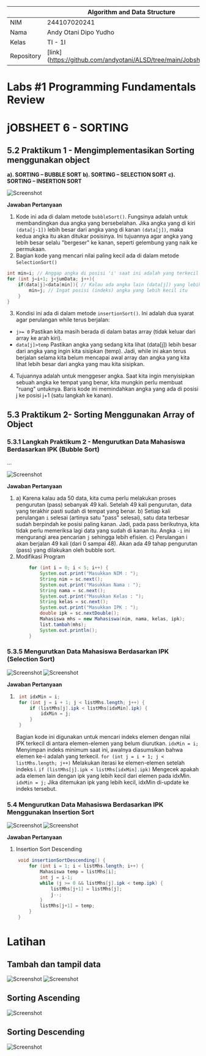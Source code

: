 |  | Algorithm and Data Structure |
|--|--|
| NIM |  244107020241|
| Nama |  Andy Otani Dipo Yudho |
| Kelas | TI - 1I |
| Repository | [link] (https://github.com/andyotani/ALSD/tree/main/Jobsheet6) |

# Labs #1 Programming Fundamentals Review
# jOBSHEET 6 - SORTING

## 5.2 Praktikum 1 - Mengimplementasikan Sorting menggunakan object

**a). SORTING – BUBBLE SORT**
**b). SORTING – SELECTION SORT**
**c). SORTING – INSERTION SORT**

![Screenshot](img/img1.png)

**Jawaban Pertanyaan**
1. Kode ini ada di dalam metode `bubbleSort()`. Fungsinya adalah untuk membandingkan dua angka yang bersebelahan. Jika angka yang di kiri `(data[j-1])` lebih besar dari angka yang di kanan `(data[j])`, maka kedua angka itu akan ditukar posisinya. Ini tujuannya agar angka yang lebih besar selalu "bergeser" ke kanan, seperti gelembung yang naik ke permukaan.
2. Bagian kode yang mencari nilai paling kecil ada di dalam metode `SelectionSort()`
```java
int min=i; // Anggap angka di posisi 'i' saat ini adalah yang terkecil
for (int j=i+1; j<jumData; j++){
    if(data[j]<data[min]){ // Kalau ada angka lain (data[j]) yang lebih kecil
        min=j; // Ingat posisi (indeks) angka yang lebih kecil itu
    }
}
```
3. Kondisi ini ada di dalam metode `insertionSort()`. Ini adalah dua syarat agar perulangan while terus berjalan:

- `j>= 0` Pastikan kita masih berada di dalam batas array (tidak keluar dari array ke arah kiri).
- `data[j]>temp` Pastikan angka yang sedang kita lihat (data[j]) lebih besar dari angka yang ingin kita sisipkan (temp).
Jadi, while ini akan terus berjalan selama kita belum mencapai awal array dan angka yang kita lihat lebih besar dari angka yang mau kita sisipkan.
4. Tujuannya adalah untuk menggeser angka. Saat kita ingin menyisipkan sebuah angka ke tempat yang benar, kita mungkin perlu membuat "ruang" untuknya. Baris kode ini memindahkan angka yang ada di posisi j ke posisi j+1 (satu langkah ke kanan).



## 5.3 Praktikum 2- Sorting Menggunakan Array of Object

### 5.3.1 Langkah Praktikum 2 - Mengurutkan Data Mahasiswa Berdasarkan IPK (Bubble Sort)
...

![Screenshot](img/img2.png)

**Jawaban Pertanyaan**
1.  a) Karena kalau ada 50 data, kita cuma perlu melakukan proses pengurutan (pass) sebanyak 49 kali. Setelah 49 kali pengurutan, data yang terakhir pasti sudah di tempat yang benar.
    b) Setiap kali perulangan `i` selesai (artinya satu "pass" selesai), satu data terbesar sudah berpindah ke posisi paling kanan. Jadi, pada pass berikutnya, kita tidak perlu memeriksa lagi data yang sudah di kanan itu. Angka `-i` ini mengurangi area pencarian `j` sehingga lebih efisien.
    c)  Perulangan i akan berjalan 49 kali (dari 0 sampai 48).
        Akan ada 49 tahap pengurutan (pass) yang dilakukan oleh bubble sort.
2. Modifikasi Program
```java
        for (int i = 0; i < 5; i++) {
            System.out.print("Masukkan NIM : ");
            String nim = sc.next();
            System.out.print("Masukkan Nama : ");
            String nama = sc.next();
            System.out.print("Masukkan Kelas : ");
            String kelas = sc.next();
            System.out.print("Masukkan IPK : ");
            double ipk = sc.nextDouble();
            Mahasiswa mhs = new Mahasiswa(nim, nama, kelas, ipk);
            list.tambah(mhs);
            System.out.println();
        }
```
### 5.3.5 Mengurutkan Data Mahasiswa Berdasarkan IPK (Selection Sort)


![Screenshot](img/img3.png)
![Screenshot](img/img4.png)

**Jawaban Pertanyaan**
1. ``` java
    int idxMin = i;
    for (int j = i + 1; j < listMhs.length; j++) {
        if (listMhs[j].ipk < listMhs[idxMin].ipk) {
            idxMin = j;
        }
    } 
    ```

    Bagian kode ini digunakan untuk mencari indeks elemen dengan nilai IPK terkecil di antara elemen-elemen yang belum diurutkan.
    `idxMin = i;`
    Menyimpan indeks minimum saat ini, awalnya diasumsikan bahwa elemen ke-i adalah yang terkecil.
    `for (int j = i + 1; j < listMhs.length; j++)`
    Melakukan iterasi ke elemen-elemen setelah indeks i.
    `if (listMhs[j].ipk < listMhs[idxMin].ipk)`
    Mengecek apakah ada elemen lain dengan ipk yang lebih kecil dari elemen pada idxMin.
    `idxMin = j;`
    Jika ditemukan ipk yang lebih kecil, idxMin di-update ke indeks tersebut.


### 5.4 Mengurutkan Data Mahasiswa Berdasarkan IPK Menggunakan Insertion Sort

![Screenshot](img/img5.png)
![Screenshot](img/img6.png)

**Jawaban Pertanyaan**
1. Insertion Sort Descending

```java
    void insertionSortDescending() {
        for (int i = 1; i < listMhs.length; i++) {
            Mahasiswa temp = listMhs[i];
            int j = i-1;
            while (j >= 0 && listMhs[j].ipk < temp.ipk) {
                listMhs[j+1] = listMhs[j];
                j--;
            }
            listMhs[j+1] = temp;
        }
    }
```

# Latihan
## Tambah dan tampil data
![Screenshot](img/latihan1.png)
![Screenshot](img/latihan2.png)

## Sorting Ascending
![Screenshot](img/latihan3.png)

## Sorting Descending
![Screenshot](img/latihan4.png)
